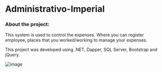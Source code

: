 # Administrativo-Imperial

### About the project:
This system is used to control the expenses. Where you can register employee, places that you worked/working to manage your expenses.

This project was developed using .NET, Dapper, SQL Server, Bootstrap and jQuery.

![image](https://github.com/heberGustavo/C-Sharp/assets/44476616/b107e3c6-0978-4f7d-85de-b4dd6f37b56a)
